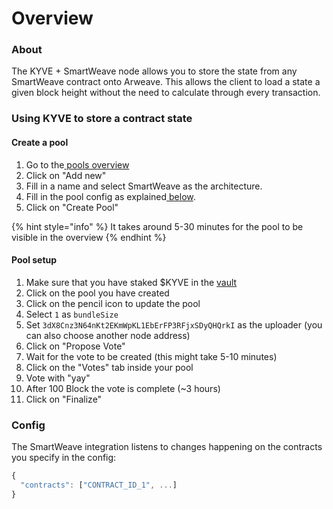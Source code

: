 # Overview

### About

The KYVE + SmartWeave node allows you to store the state from any SmartWeave contract onto Arweave. This allows the client to load a state a given block height without the need to calculate through every transaction.

### Using KYVE to store a contract state

#### Create a pool

1. Go to the[ pools overview](https://kyve.network/gov/pools)  
2. Click on "Add new"  
3. Fill in a name and select SmartWeave as the architecture.  
4. Fill in the pool config as explained[ below](overview.md#config).  
5. Click on "Create Pool"

{% hint style="info" %}
It takes around 5-30 minutes for the pool to be visible in the overview
{% endhint %}

#### Pool setup

1. Make sure that you have staked $KYVE in the [vault](https://kyve.network/gov/vault)
2. Click on the pool you have created
3. Click on the pencil icon to update the pool
4. Select `1` as `bundleSize`
5. Set `3dX8Cnz3N64nKt2EKmWpKL1EbErFP3RFjxSDyQHQrkI` as the uploader \(you can also choose another node address\)
6. Click on "Propose Vote"
7. Wait for the vote to be created \(this might take 5-10 minutes\)
8. Click on the "Votes" tab inside your pool
9. Vote with "yay"
10. After 100 Block the vote is complete \(~3 hours\)
11. Click on "Finalize" 

### Config

The SmartWeave integration listens to changes happening on the contracts you specify in the config:

```javascript
{
  "contracts": ["CONTRACT_ID_1", ...]
}
```

